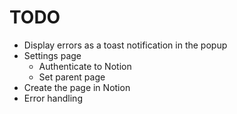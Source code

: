 # TODO

- Display errors as a toast notification in the popup
- Settings page
  - Authenticate to Notion
  - Set parent page
- Create the page in Notion
- Error handling
